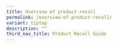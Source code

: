 ```yaml
---
title: Overview of product recall
permalink: /overview-of-product-recall/
variant: tiptap
description: ""
third_nav_title: Product Recall Guide
---
```

<p></p>
